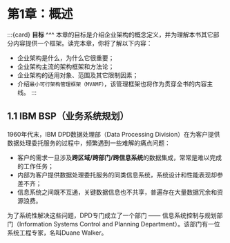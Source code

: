 # 第1章：概述

:::{card}
**目标**
^^^
本章的目标是介绍企业架构的概念定义，并为理解本书其它部分内容提供一个框架。读完本章，你将了解以下内容：

- 企业架构是什么，为什么它很重要；
- 企业架构主流的架构框架和方法论；
- 企业架构的适用对象、范围及其它限制因素；
- 介绍`最小可行架构管理框架（MVAMF）`，该管理框架也将作为贯穿全书的内容主线。
:::

## 1.1 IBM BSP（业务系统规划）

1960年代末，IBM DPD数据处理部（Data Processing Division）在为客户提供数据处理委托服务的过程中，频繁遇到一些难解的痛点问题：

- 客户的需求一旦涉及**跨区域/跨部门/跨信息系统**的数据集成，常常是难以完成的工作任务；
- 内部为客户提供数据处理委托服务的同类信息系统，系统设计和性能表现却参差不齐；
- 信息系统之间既不互通，关键数据信息也不共享，普遍存在大量数据冗余和资源浪费。

为了系统性解决这些问题，DPD专门成立了一个部门 —— 信息系统控制与规划部门（Information Systems Control and Planning Department）。该部门有一位系统工程专家，名叫Duane Walker。